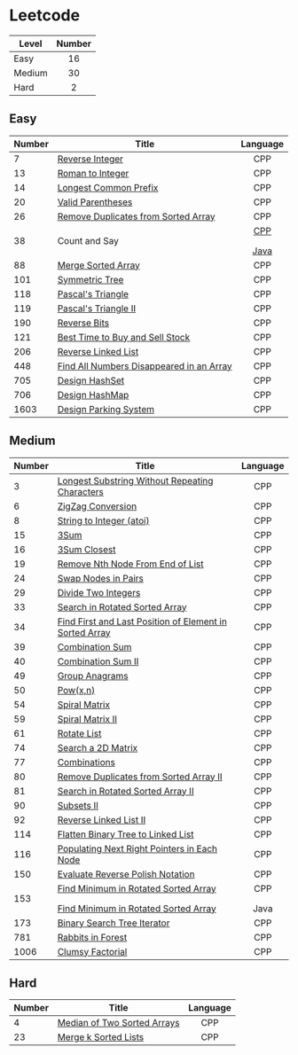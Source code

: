# Leetcode
| Level | Number |
|-------|:------:|
|Easy|16|
|Medium|30|
|Hard|2|


## Easy
| Number | Title | Language |
|--------------|------|:--------:|
|7|<a href = "https://github.com/YingchenZ/Leetcode/blob/main/CPP/easy/reverseInteger.cpp">Reverse Integer</a>|CPP|
|13|<a href = "https://github.com/YingchenZ/Leetcode/blob/main/CPP/easy/romanToInt.cpp">Roman to Integer</a>|CPP|
|14|<a href = "https://github.com/YingchenZ/Leetcode/blob/main/CPP/easy/longestCommonPrefix.cpp">Longest Common Prefix</a>|CPP|
|20|<a href = "https://github.com/YingchenZ/Leetcode/blob/main/CPP/easy/validParentheses.cpp">Valid Parentheses</a>|CPP|
|26|<a href = "https://github.com/YingchenZ/Leetcode/blob/main/CPP/easy/removeDuplicate.cpp">Remove Duplicates from Sorted Array</a>|CPP|
|38|Count and Say|<a href = "https://github.com/YingchenZ/Leetcode/blob/main/CPP/easy/countAndSay.cpp">CPP</a></p><a href = "https://github.com/YingchenZ/Leetcode/blob/main/Java/easy/CountSay.java">Java</a>|
|88|<a href = "https://github.com/YingchenZ/Leetcode/blob/main/CPP/easy/mergeSortedArray.cpp">Merge Sorted Array</a>|CPP|
|101|<a href = "https://github.com/YingchenZ/Leetcode/blob/main/CPP/easy/symmetricTree.cpp">Symmetric Tree</a>|CPP|
|118|<a href = "https://github.com/YingchenZ/Leetcode/blob/main/CPP/easy/PascalTriangle.cpp">Pascal's Triangle</a>|CPP|
|119|<a href = "https://github.com/YingchenZ/Leetcode/blob/main/CPP/easy/PascalTriangleII.cpp">Pascal's Triangle II</a>|CPP|
|190|<a href = "https://github.com/YingchenZ/Leetcode/blob/main/CPP/easy/reverseBits.cpp">Reverse Bits</a>|CPP|
|121|<a href = "https://github.com/YingchenZ/Leetcode/blob/main/CPP/easy/bestTimeBuySell.cpp">Best Time to Buy and Sell Stock</a>|CPP|
|206|<a href = "https://github.com/YingchenZ/Leetcode/blob/main/CPP/easy/ReverseLinkedList.cpp">Reverse Linked List</a>|CPP|
|448|<a href = "https://github.com/YingchenZ/Leetcode/blob/main/CPP/easy/FindAllNumbersDisappearedinArray.cpp">Find All Numbers Disappeared in an Array</a>|CPP|
|705|<a href = "https://github.com/YingchenZ/Leetcode/blob/main/CPP/easy/designHashSet.cpp">Design HashSet</a>|CPP|
|706|<a href = "https://github.com/YingchenZ/Leetcode/blob/main/CPP/easy/designHashMap.cpp">Design HashMap</a>|CPP|
|1603|<a href = "https://github.com/YingchenZ/Leetcode/blob/main/CPP/easy/parkingSystem.cpp">Design Parking System</a>|CPP|


## Medium
| Number | Title | Language |
|--------------|------|:--------:|
|3|<a href = "https://github.com/YingchenZ/Leetcode/blob/main/CPP/medium/LongestSubstringWithoutRepeatingCharacters.cpp">Longest Substring Without Repeating Characters</a>|CPP|
|6|<a href = "https://github.com/YingchenZ/Leetcode/blob/main/CPP/medium/ZigZagConversion.cpp">ZigZag Conversion</a>|CPP|
|8|<a href = "https://github.com/YingchenZ/Leetcode/blob/main/CPP/medium/stringToInteger.cpp">String to Integer (atoi)</a>|CPP|
|15|<a href = "https://github.com/YingchenZ/Leetcode/blob/main/CPP/medium/3Sum.cpp">3Sum</a>|CPP|
|16|<a href = "https://github.com/YingchenZ/Leetcode/blob/main/CPP/medium/3SumClosest.cpp">3Sum Closest</a>|CPP|
|19|<a href = "https://github.com/YingchenZ/Leetcode/blob/main/CPP/medium/RemoveNthNodeFromEndOfList.cpp">Remove Nth Node From End of List</a>|CPP|
|24|<a href = "https://github.com/YingchenZ/Leetcode/blob/main/CPP/medium/swapNodesInPairs.cpp">Swap Nodes in Pairs</a>|CPP|
|29|<a href = "https://github.com/YingchenZ/Leetcode/blob/main/CPP/medium/divideTwoInt.cpp">Divide Two Integers</a>|CPP|
|33|<a href = "https://github.com/YingchenZ/Leetcode/blob/main/CPP/medium/searchRotatedSortedArray.cpp">Search in Rotated Sorted Array</a>|CPP|
|34|<a href = "https://github.com/YingchenZ/Leetcode/blob/main/CPP/medium/firstLastPosition.cpp">Find First and Last Position of Element in Sorted Array</a>|CPP|
|39|<a href = "https://github.com/YingchenZ/Leetcode/blob/main/CPP/medium/combinationSum.cpp">Combination Sum</a>|CPP|
|40|<a href = "https://github.com/YingchenZ/Leetcode/blob/main/CPP/medium/combinationSumII.cpp">Combination Sum II</a>|CPP|
|49|<a href = "https://github.com/YingchenZ/Leetcode/blob/main/CPP/medium/GroupAnagrams.cpp">Group Anagrams</a>|CPP|
|50|<a href = "https://github.com/YingchenZ/Leetcode/blob/main/CPP/medium/Problem50_PowXN.cpp">Pow(x,n)</a>|CPP|
|54|<a href = "https://github.com/YingchenZ/Leetcode/blob/main/CPP/medium/spiralMatrix.cpp">Spiral Matrix</a>|CPP|
|59|<a href = "https://github.com/YingchenZ/Leetcode/blob/main/CPP/medium/spiralMatrixII.cpp">Spiral Matrix II</a>|CPP|
|61|<a href = "https://github.com/YingchenZ/Leetcode/blob/main/CPP/medium/rotateList.cpp">Rotate List</a>|CPP|
|74|<a href = "https://github.com/YingchenZ/Leetcode/blob/main/CPP/medium/searchMatrix.cpp">Search a 2D Matrix</a>|CPP|
|77|<a href = "https://github.com/YingchenZ/Leetcode/blob/main/CPP/medium/combinations.cpp">Combinations</a>|CPP|
|80|<a href = "https://github.com/YingchenZ/Leetcode/blob/main/CPP/medium/removeDuplicateII.cpp">Remove Duplicates from Sorted Array II</a>|CPP|
|81|<a href = "https://github.com/YingchenZ/Leetcode/blob/main/CPP/medium/searchRotatedSortedArrayII.cpp">Search in Rotated Sorted Array II</a>|CPP|
|90|<a href = "https://github.com/YingchenZ/Leetcode/blob/main/CPP/medium/subsetsII.cpp">Subsets II</a>|CPP|
|92|<a href = "https://github.com/YingchenZ/Leetcode/blob/main/CPP/medium/ReversedLinkedListII.cpp">Reverse Linked List II</a>|CPP|
|114|<a href = "https://github.com/YingchenZ/Leetcode/blob/main/CPP/medium/flattenBTtoLinkedList.cpp">Flatten Binary Tree to Linked List</a>|CPP|
|116|<a href = "https://github.com/YingchenZ/Leetcode/blob/main/CPP/medium/populatingNextRight.cpp">Populating Next Right Pointers in Each Node</a>|CPP|
|150|<a href = "https://github.com/YingchenZ/Leetcode/blob/main/CPP/medium/evalRPN.cpp">Evaluate Reverse Polish Notation</a>|CPP|
|153|<a href = "https://github.com/YingchenZ/Leetcode/blob/main/CPP/medium/findMinInRotatedSortedAarry.cpp">Find Minimum in Rotated Sorted Array</a></p><a href = "https://github.com/YingchenZ/Leetcode/blob/main/Java/medium/findMinInRotatedSortedAarry.java">Find Minimum in Rotated Sorted Array</a>|CPP</p>Java|
|173|<a href = "https://github.com/YingchenZ/Leetcode/blob/main/CPP/medium/bstIterator.cpp">Binary Search Tree Iterator</a>|CPP|
|781|<a href = "https://github.com/YingchenZ/Leetcode/blob/main/CPP/medium/rabbitsInForest.cpp">Rabbits in Forest</a>|CPP|
|1006|<a href = "https://github.com/YingchenZ/Leetcode/blob/main/CPP/medium/clumsyFactorial.cpp">Clumsy Factorial</a>|CPP|


## Hard
| Number | Title | Language |
|--------------|------|:--------:|
|4|<a href = "https://github.com/YingchenZ/Leetcode/blob/main/CPP/hard/MedianOfTwoSortedArrays.cpp">Median of Two Sorted Arrays</a>|CPP|
|23|<a href = "https://github.com/YingchenZ/Leetcode/blob/main/CPP/hard/mergeSortedList.cpp">Merge k Sorted Lists</a>|CPP|
